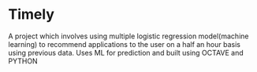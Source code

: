 # Timely

A project which involves using multiple logistic regression model(machine learning) to recommend applications to the user on a half an hour basis using previous data. Uses ML for prediction and built using OCTAVE and PYTHON
